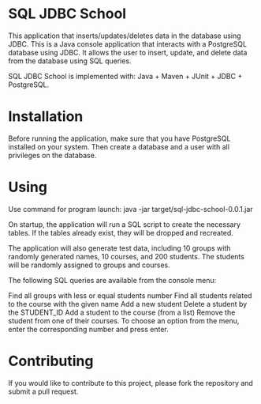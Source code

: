 # SQL JDBC School
This application that inserts/updates/deletes data in the database using JDBC.
This is a Java console application that interacts with a PostgreSQL database using JDBC. It allows the user to insert, update, and delete data from the database using SQL queries.

SQL JDBC School is implemented with: Java + Maven + JUnit + JDBC + PostgreSQL.

# Installation
Before running the application, make sure that you have PostgreSQL installed on your system. Then create a database and a user with all privileges on the database.

# Using 
Use command for program launch: 
java -jar target/sql-jdbc-school-0.0.1.jar

On startup, the application will run a SQL script to create the necessary tables. If the tables already exist, they will be dropped and recreated.

The application will also generate test data, including 10 groups with randomly generated names, 10 courses, and 200 students. The students will be randomly assigned to groups and courses.

The following SQL queries are available from the console menu:

Find all groups with less or equal students number
Find all students related to the course with the given name
Add a new student
Delete a student by the STUDENT_ID
Add a student to the course (from a list)
Remove the student from one of their courses.
To choose an option from the menu, enter the corresponding number and press enter.

# Contributing
If you would like to contribute to this project, please fork the repository and submit a pull request.
